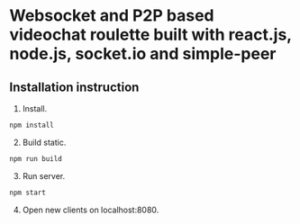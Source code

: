 # Websocket and P2P based videochat roulette built with react.js, node.js, socket.io and simple-peer

## Installation instruction

1. Install.

```bash
npm install
```

2. Build static.

```bash
npm run build
```

3. Run server.

```bash
npm start
```

4. Open new clients on localhost:8080.
